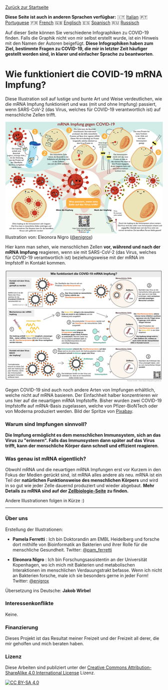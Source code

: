 [Zurück zur Startseite](https://easy-infographics.github.io/de/)

**Diese Seite ist auch in anderen Sprachen verfügbar:** 🇮🇹  [Italian](../it/) 🇵🇹 [Portuguese](../pt/) 🇫🇷 [French](../fr/) 🇬🇧 [Englisch](../) 🇪🇸 [Spanisch](../es/) 🇷🇺 [Russisch](../ru/)

Auf dieser Seite können Sie verschiedene Infographiken zu COVID-19 finden. Falls die Graphik nicht von mir selbst erstellt wurde, ist ein Hinweis mit den Namen der Autoren beigefügt.
**Diese Infographiken haben zum Ziel, bestimmte Fragen zu COVID-19, die mir in letzter Zeit häufiger gestellt worden sind, in klarer und einfacher Sprache zu beantworten**.

# Wie funktioniert die COVID-19 mRNA Impfung?

Diese Illustration soll auf lustige und bunte Art und Weise verdeutlichen, wie die mRNA Impfung funktioniert und was (mit und ohne Impfung) passiert, wenn SARS-CoV-2 (das Virus, welches für COVID-19 verantwortlich ist) auf menschliche Zellen trifft.

[![How does the mRNA vaccine work - german cartoon version](images/cartoon_vaccine_DE.png)](images/cartoon_vaccine_DE.png)
Illustration von: Eleonora Nigro ([@enigrox](https://twitter.com/enigrox))

Hier kann man sehen, wie menschlichen Zellen **vor, während und nach der mRNA Impfung** reagieren, wenn sie mit SARS-CoV-2 (das Virus, welches für COVID-19 verantwortlich ist) beziehungsweise mit der mRNA im Impfstoff in Kontakt kommen.

[![How does the mRNA vaccine work - german version](images/vaccine_DE.png)](images/vaccine_DE.png)

Gegen COVID-19 sind auch noch andere Arten von Impfungen erhältlich, welche nicht auf mRNA basieren. Der Einfachheit halber konzentrieren wir uns hier auf die neuartigen mRNA Impfstoffe. Bisher wurden zwei COVID-19 Impfstoffe auf mRNA-Basis zugelassen, welche von Pfizer-BioNTech oder von Moderna produziert werden.
Bild der Spritze von [Pixabay](https://pixabay.com/users/janjf93-3084263/).

### Warum sind Impfungen sinnvoll?

**Die Impfung ermöglicht es dem menschlichen Immunsystem, sich an das Virus zu "erinnern". Falls das Immunsystem dann später auf das Virus trifft, kann der menschliche Körper dann schnell und effizient reagieren**.

### Was genau ist mRNA eigentlich?

Obwohl mRNA und die neuartigen mRNA Impfungen erst vor Kurzem in den Fokus der Medien gerückt sind, ist mRNA alles andere als neu. mRNA ist ein Teil der **natürlichen Funktionsweise des menschlichen Körpers** und wird in so gut wie jeder Zelle dauernd produziert und wieder abgebaut. **Mehr Details zu mRNA sind auf der [Zellbiologie-Seite](https://easy-infographics.github.io/Cell_Biology/de/) zu finden.**


Andere Illustrationen folgen in Kürze :)

***

### Über uns

Erstellung der Illustrationen:

* **Pamela Ferretti** : Ich bin Doktorandin am EMBL Heidelberg und forsche dort mithilfe von Bioinformatik an Bakterien und ihrer Rolle für die menschliche Gesundheit. Twitter: [@pam_ferretti](https://twitter.com/pam_ferretti)

* **Eleonora Nigro** : Ich bin Forschungsassistentin an der Universität Kopenhagen, wo ich mich mit Bakterien und metabolischen Interaktionen im menschlichen Verdauungstrakt befasse. Wenn ich nicht an Bakterien forsche, male ich sie besonders gerne in jeder Form! Twitter: [@enigrox](https://twitter.com/enigrox)

Übersetzung ins Deutsche: **Jakob Wirbel**

### Interessenkonflikte

Keine.

### Finanzierung

Dieses Projekt ist das Resultat meiner Freizeit und der Freizeit all derer, die mir geholfen und mich beraten haben.

### Lizenz

Diese Arbeiten sind publiziert unter der 
[Creative Commons Attribution-ShareAlike 4.0 International License][cc-by-sa] Lizenz.

[![CC BY-SA 4.0][cc-by-sa-image]][cc-by-sa]

[cc-by-sa]: http://creativecommons.org/licenses/by-sa/4.0/
[cc-by-sa-image]: https://licensebuttons.net/l/by-sa/4.0/88x31.png
[cc-by-sa-shield]: https://img.shields.io/badge/License-CC%20BY--SA%204.0-lightgrey.svg
